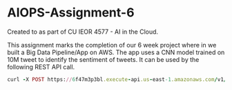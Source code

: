 # AIOPS-Assignment-6
Created to as part of CU IEOR 4577 - AI in the Cloud.

This assignment marks the completion of our 6 week project where in we built a Big Data Pipeline/App on AWS.
The app uses a CNN model trained on 10M tweet to identify the sentiment of tweets. It can be used by the following REST API call.

```ruby
curl -X POST https://6f47m3p3bl.execute-api.us-east-1.amazonaws.com/v1/predict --header "Content-Type:application/json" --data '{"tweet": "Sample tweet"}'
```
